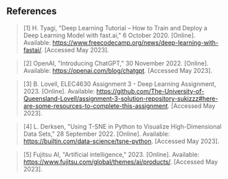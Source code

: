 ## References

>[1] 	H. Tyagi, "Deep Learning Tutorial – How to Train and Deploy a Deep Learning Model with fast.ai," 6 October 2020. [Online]. Available: https://www.freecodecamp.org/news/deep-learning-with-fastai/. [Accessed May 2023].

>[2] 	OpenAI, "Introducing ChatGPT," 30 November 2022. [Online]. Available: https://openai.com/blog/chatgpt. [Accessed May 2023].


>[3] 	B. Lovell, ELEC4630 Assignment 3 - Deep Learning Assignment, 2023. [Online]. Available: https://github.com/The-University-of-Queensland-Lovell/assignment-3-solution-repository-sukizzz#here-are-some-resources-to-complete-this-assignment. [Accessed May 2023].


>[4] 	L. Derksen, "Using T-SNE in Python to Visualize High-Dimensional Data Sets," 28 September 2022. [Online]. Available: https://builtin.com/data-science/tsne-python. [Accessed May 2023].


>[5] 	Fujitsu AI, "Artificial intelligence," 2023. [Online]. Available: https://www.fujitsu.com/global/themes/ai/products/. [Accessed May 2023].
